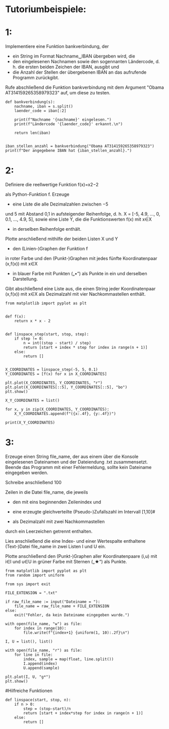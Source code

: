 Tutoriumbeispiele:
===

1:
===

Implementiere eine Funktion bankverbindung, der

- ein String im Format Nachname␣IBAN übergeben wird, die 
- den eingelesenen Nachnamen sowie den sogennanten Ländercode, d. h. die ersten beiden Zeichen der IBAN, ausgibt und
- die Anzahl der Stellen der übergebenen IBAN an das aufrufende Programm zurückgibt.

Rufe abschließend die Funktion bankverbindung mit dem Argument "Obama AT314159265358979323" auf, um diese zu testen.
```
def bankverbindung(s):
    nachname, iban = s.split()
    laender_code = iban[:2]

    print(f"Nachname '{nachname}' eingelesen.")
    print(f"Ländercode '{laender_code}' erkannt.\n")

    return len(iban)


iban_stellen_anzahl = bankverbindung("Obama AT314159265358979323")
print(f"Der angegebene IBAN hat {iban_stellen_anzahl}.")
```

2:
===

Definiere die reellwertige Funktion f(x)=x2−2

als Python-Funktion f. Erzeuge

- eine Liste die alle Dezimalzahlen zwischen −5

und 5 mit Abstand 0,1
in aufsteigender Reihenfolge, d. h. X = [-5, 4.9, …, 0, 0.1, …, 4.9, 5], sowie
eine Liste Y, die die Funktionswerten f(x)
mit x∈X

- in derselben Reihenfolge enthält.

Plotte anschließend mithilfe der beiden Listen X und Y
 
- den (Linien-)Graphen der Funktion f

in roter Farbe und
den (Punkt-)Graphen mit jedes fünfte Koordinatenpaar (x,f(x))
mit x∈X

- in blauer Farbe mit Punkten („•“) als Punkte in ein und derselben Darstellung.

Gibt abschließend eine Liste aus, die einen String jeder Koordinatenpaar (x,f(x))
mit x∈X als Dezimalzahl mit vier Nachkommastellen enthält.

```
from matplotlib import pyplot as plt


def f(x):
    return x * x - 2


def linspace_step(start, stop, step):
    if step != 0:
        n = int((stop - start) / step)
        return [start + index * step for index in range(n + 1)]
    else:
        return []


X_COORDINATES = linspace_step(-5, 5, 0.1)
Y_COORDINATES = [f(x) for x in X_COORDINATES]

plt.plot(X_COORDINATES, Y_COORDINATES, "r")
plt.plot(X_COORDINATES[::5], Y_COORDINATES[::5], "bo")
plt.show()

X_Y_COORDINATES = list()

for x, y in zip(X_COORDINATES, Y_COORDINATES):
    X_Y_COORDINATES.append(f"({x:.4f}, {y:.4f})")

print(X_Y_COORDINATES)

```

3:
===

Erzeuge einen String file_name, der aus einem über die Konsole eingelesenen Dateinamen und der Dateiendung .txt zusammensetzt. Beende das Programm mit einer Fehlermeldung, sollte kein Dateiname eingegeben werden.

Schreibe anschließend 100

Zeilen in die Datei file_name, die jeweils

- den mit eins beginnenden Zeilenindex und
- eine erzeugte gleichverteilte (Pseudo-)Zufallszahl im Intervall [1,10]#

- als Dezimalzahl mit zwei Nachkommastellen

durch ein Leerzeichen getrennt enthalten.

Lies anschließend die eine Index- und einer Wertespalte enthaltene (Text-)Datei file_name in zwei Listen I und U ein.

Plotte anschließend den (Punkt-)Graphen aller Koordinatenpaare (i,u)
mit i∈I und u∈U in grüner Farbe mit Sternen („★“) als Punkte.

```
from matplotlib import pyplot as plt
from random import uniform

from sys import exit

FILE_EXTENSION = ".txt"

if raw_file_name := input("Dateiname = "):
    file_name = raw_file_name + FILE_EXTENSION
else:
    exit("Fehler, da kein Dateiname eingegeben wurde.")

with open(file_name, "w") as file:
    for index in range(10):
        file.write(f"{index+1} {uniform(1, 10):.2f}\n")

I, U = list(), list()

with open(file_name, "r") as file:
    for line in file:
        index, sample = map(float, line.split())
        I.append(index)
        U.append(sample)

plt.plot(I, U, "g*")
plt.show()
```

#Hilfreiche Funktionen

```
def linspace(start, stop, n):
    if n > 0:
        step = (stop-start)/n
        return [start + index*step for index in range(n + 1)]
    else:
        return []
```
